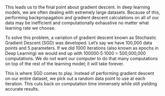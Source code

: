 This leads us to the final point about gradient descent. In deep learning models, 
we are often dealing with extremely large datasets. Because of this, performing backpropagation and gradient descent calculations on all 
of our data may be inefficient and computationally exhaustive no matter what learning rate we choose.

To solve this problem, a variation of gradient descent known as Stochastic Gradient Descent (SGD) was developed. 
Let’s say we have 100,000 data points and 5 parameters. If we did 1000 iterations (also known as epochs in Deep Learning) 
we would end up with 100000⋅5⋅1000 = 500,000,000 computations. We do not want our computer to do that many computations on top of the 
rest of the learning model; it will take forever.

This is where SGD comes to play. Instead of performing gradient descent on our entire dataset, 
we pick out a random data point to use at each iteration. This cuts back on computation time immensely while still yielding accurate results.
